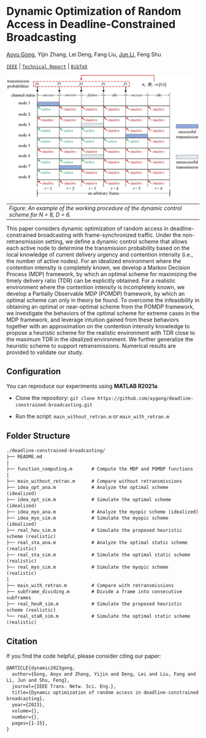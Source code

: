 # Dynamic Optimization of Random Access in Deadline-Constrained Broadcasting

[Aoyu Gong](https://aygong.com/), Yijin Zhang, Lei Deng, Fang Liu, [Jun Li](http://www.deepiiotlab.com/), Feng Shu

[`IEEE`](https://ieeexplore.ieee.org/document/10025558) | [`Technical Report`](https://aygong.com/docu/pomdpbroadcast.pdf) | [`BibTeX`](#Citation)

<div align="center">
<p>
<img src="protocol.jpg" width="500"/>
</p>
</div>
<table>
      <tr><td><em>Figure: An example of the working procedure of the dynamic control scheme for N = 8, D = 6.</em></td></tr>
</table>

This paper considers dynamic optimization of random access in deadline-constrained broadcasting with frame-synchronized traffic. Under the non-retransmission setting, we define a dynamic control scheme that allows each active node to determine the transmission probability based on the local knowledge of current delivery urgency and contention intensity (i.e., the number of active nodes). For an idealized environment where the contention intensity is completely known, we develop a Markov Decision Process (MDP) framework, by which an optimal scheme for maximizing the timely delivery ratio (TDR) can be explicitly obtained. For a realistic environment where the contention intensity is incompletely known, we develop a Partially Observable MDP (POMDP) framework, by which an optimal scheme can only in theory be found. To overcome the infeasibility in obtaining an optimal or near-optimal scheme from the POMDP framework, we investigate the behaviors of the optimal scheme for extreme cases in the MDP framework, and leverage intuition gained from these behaviors together with an approximation on the contention intensity knowledge to propose a heuristic scheme for the realistic environment with TDR close to the maximum TDR in the idealized environment. We further generalize the heuristic scheme to support retransmissions. Numerical results are provided to validate our study.



## Configuration

You can reproduce our experiments using **MATLAB R2021a**.

- Clone the repository: `git clone https://github.com/aygong/deadline-constrained-broadcasting.git`

- Run the script: `main_without_retran.m` or `main_with_retran.m`




## Folder Structure

```
./deadline-constrained-broadcasting/
├── README.md
|
├── function_computing.m       # Compute the MDP and POMDP functions
|
├── main_without_retran.m      # Compare without retransmissions
├── idea_opt_ana.m             # Analyze the optimal scheme (idealized)
├── idea_opt_sim.m             # Simulate the optimal scheme (idealized)
├── idea_myo_ana.m             # Analyze the myopic scheme (idealized)
├── idea_myo_sim.m             # Simulate the myopic scheme (idealized)
├── real_heu_sim.m             # Simulate the proposed heuristic scheme (realistic)
├── real_sta_ana.m             # Analyze the optimal static scheme (realistic)
├── real_sta_sim.m             # Simulate the optimal static scheme (realistic)
├── real_myo_sim.m             # Simulate the myopic scheme (realistic)
|
├── main_with_retran.m         # Compare with retransmissions
├── subframe_dividing.m        # Divide a frame into consecutive subframes
├── real_heuR_sim.m            # Simulate the proposed heuristic scheme (realistic)
└── real_staR_sim.m            # Simulate the optimal static scheme (realistic)
```



## Citation

If you find the code helpful, please consider citing our paper:

```
@ARTICLE{dynamic2023gong,
  author={Gong, Aoyu and Zhang, Yijin and Deng, Lei and Liu, Fang and Li, Jun and Shu, Feng},
  journal={IEEE Trans. Netw. Sci. Eng.},
  title={Dynamic optimization of random access in deadline-constrained broadcasting},
  year={2023},
  volume={},
  number={},
  pages={1-15},
}
```
